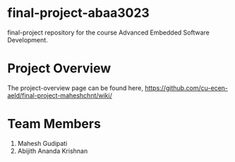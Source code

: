 # final-project-abaa3023
final-project repository for the course Advanced Embedded Software Development. 

# Project Overview
The project-overview page can be found here, https://github.com/cu-ecen-aeld/final-project-maheshchnt/wiki/

# Team Members
1. Mahesh Gudipati
2. Abijith Ananda Krishnan 